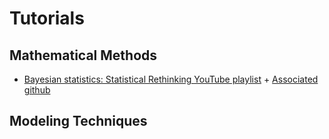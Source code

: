 # Tutorials

## Mathematical Methods
* [Bayesian statistics: Statistical Rethinking YouTube playlist](https://youtube.com/playlist?list=PLDcUM9US4XdNM4Edgs7weiyIguLSToZRI) + [Associated github](https://github.com/rmcelreath/rethinking)

## Modeling Techniques
